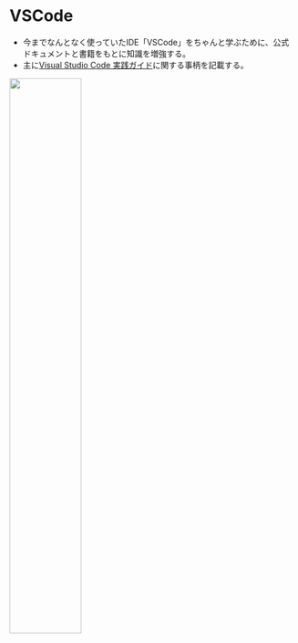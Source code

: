 # VSCode
- 今までなんとなく使っていたIDE「VSCode」をちゃんと学ぶために、公式ドキュメントと書籍をもとに知識を増強する。
- 主に[Visual Studio Code 実践ガイド](https://gihyo.jp/book/2020/978-4-297-11201-1)に関する事柄を記載する。
<img src="http://image.gihyo.co.jp/assets/images/cover/2020/9784297112011.jpg" width="50%">